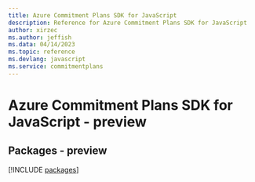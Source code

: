 ```yaml
---
title: Azure Commitment Plans SDK for JavaScript
description: Reference for Azure Commitment Plans SDK for JavaScript
author: xirzec
ms.author: jeffish
ms.data: 04/14/2023
ms.topic: reference
ms.devlang: javascript
ms.service: commitmentplans
---
```

# Azure Commitment Plans SDK for JavaScript - preview
## Packages - preview
[!INCLUDE [packages](commitment-plans-index.md)]